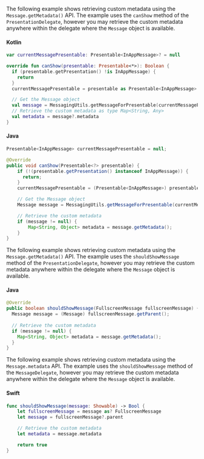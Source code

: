 <Variant platform="android3x" function="metadata" repeat="5"/>

The following example shows retrieving custom metadata using the `Message.getMetadata()` API. The example uses the `canShow` method of the `PresentationDelegate`, however you may retrieve the custom metadata anywhere within the delegate where the `Message` object is available.

#### Kotlin

```kotlin
var currentMessagePresentable: Presentable<InAppMessage>? = null

override fun canShow(presentable: Presentable<*>): Boolean {
  if (presentable.getPresentation() !is InAppMessage) {
    return
  }
  currentMessagePresentable = presentable as Presentable<InAppMessage>

  // Get the Message object
  val message = MessagingUtils.getMessageForPresentable(currentMessagePresentable)
  // Retrieve the custom metadata as type Map<String, Any>
  val metadata = message?.metadata
}
```

#### Java

```java
Presentable<InAppMessage> currentMessagePresentable = null;

@Override
public void canShow(Presentable<?> presentable) {
    if (!(presentable.getPresentation() instanceof InAppMessage)) {
      return;
    }
    currentMessagePresentable = (Presentable<InAppMessage>) presentable;

    // Get the Message object
    Message message = MessagingUtils.getMessageForPresentable(currentMessagePresentable);

    // Retrieve the custom metadata
    if (message != null) {
        Map<String, Object> metadata = message.getMetadata();
    }
}
```

<Variant platform="android2x" function="metadata" repeat="3"/>

The following example shows retrieving custom metadata using the `Message.getMetadata()` API. The example uses the `shouldShowMessage` method of the `PresentationDelegate`, however you may retrieve the custom metadata anywhere within the delegate where the `Message` object is available.

#### Java

```java
@Override
public boolean shouldShowMessage(FullscreenMessage fullscreenMessage) {
  Message message = (Message) fullscreenMessage.getParent();
  
  // Retrieve the custom metadata
  if (message != null) {
    Map<String, Object> metadata = message.getMetadata();
  }
}
```

<Variant platform="ios" function="metadata" repeat="3"/>

The following example shows retrieving custom metadata using the `Message.metadata` API. The example uses the `shouldShowMessage` method of the `MessageDelegate`, however you may retrieve the custom metadata anywhere within the delegate where the `Message` object is available.

#### Swift

```swift
func shouldShowMessage(message: Showable) -> Bool {    
    let fullscreenMessage = message as? FullscreenMessage
    let message = fullscreenMessage?.parent

    // Retrieve the custom metadata
    let metadata = message.metadata

    return true
}
```
